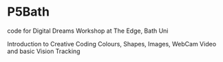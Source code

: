 # P5Bath
code for Digital Dreams Workshop at The Edge, Bath Uni

Introduction to Creative Coding
Colours, Shapes, Images, WebCam Video and basic Vision Tracking
